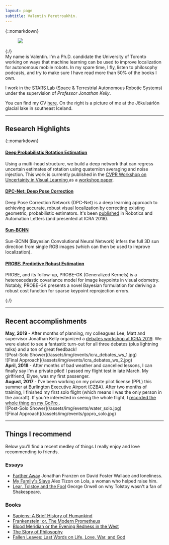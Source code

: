 ```yaml
---
layout: page
subtitle: Valentin Peretroukhin.
---
```


<div class="pretty-links">

{::nomarkdown} 
<figure class="site-profile">
    <img src="{{ site.baseurl }}/assets/img/valentin_peretroukhin_iceland.png">
</figure>
{:/}

<div class="lead lead-about">My name is Valentin. I'm a Ph.D. candidate the University of Toronto working on ways that machine learning can be used to improve localization for autonomous mobile robots. In my spare time, I fly, listen to philosophy podcasts, and try to make sure I have read more than 50% of the books I own. 
</div>



I work in the [STARS Lab](http://www.starslab.ca) (Space & Terrestrial Autonomous Robotic Systems) under the supervision of *Professor Jonathan Kelly*.

You can find my CV [here](/assets/pdf/valentin_peretroukhin_cv.pdf). On the right is a picture of me at the Jökulsárlón glacial lake in southeast Iceland.

---
</div>

## Research Highlights
{::nomarkdown} 
<div class="projects">

  <div class="grid no-gutters">
      <div class="unit whole">
        <div class="project">
          <h4 class="project-title"><a href="https://github.com/utiasSTARS/so3_learning"><i class="fa fa-github" aria-hidden="true"></i> Deep Probabilistic Rotation Estimation</a></h4>
          <p>Using a multi-head structure, we build a deep network that can regress uncertain estimates of rotation using quaternion averaging and noise injection. This work is currently published in the  <a href="https://sites.google.com/view/uncertainty2019">CVPR Workshop on Uncertainty in Visual Learning </a> as a <a href="http://openaccess.thecvf.com/content_CVPRW_2019/papers/Uncertainty%20and%20Robustness%20in%20Deep%20Visual%20Learning/Peretroukhin_Deep_Probabilistic_Regression_of_Elements_of_SO3_using_Quaternion_Averaging_CVPRW_2019_paper.pdf"><i class="fa fa-file-text" aria-hidden="true"></i> workshop paper</a>.</p>
        </div>
      </div>
  </div><!-- grid -->

  <div class="grid no-gutters">
      <div class="unit whole">
        <div class="project">
          <h4 class="project-title"><a href="https://github.com/utiasSTARS/dpc-net"><i class="fa fa-github" aria-hidden="true"></i> DPC-Net: Deep Pose Correction</a></h4>
          <p>Deep Pose Correction Network (DPC-Net) is a deep learning approach to achieving accurate, robust visual localization by correcting existing geometric, probabilistic estimators. It's been  <a href="https://ieeexplore.ieee.org/document/8125095"><i class="fa fa-file-text" aria-hidden="true"></i> published</a> in Robotics and Automation Letters (and presented at ICRA 2018).</p>
        </div>
      </div>
  </div><!-- grid -->



  <div class="grid no-gutters">
    <div class="unit whole">
      <div class="project">
        <h4 class="project-title"><a href="https://github.com/utiasSTARS/sun-bcnn"><i class="fa fa-github" aria-hidden="true"></i> Sun-BCNN</a></h4>
        <p>Sun-BCNN (Bayesian Convolutional Neural Network) infers the full 3D sun direction from single RGB images (which can then be used to improve localization).</p>
      </div>
    </div>

  </div><!-- grid -->

  <div class="grid no-gutters">
    <div class="unit whole">
      <div class="project">
        <h4 class="project-title"><a href="https://arxiv.org/abs/1708.00171"><i class="fa fa-book" aria-hidden="true"></i>
 PROBE: Predictive Robust Estimation</a></h4>
        <p>PROBE, and its follow-up, PROBE-GK (Generalized Kernels) is a heteroscedastic covariance model for image keypoints in visual odometry. Notably, PROBE-GK presents a novel Bayesian formulation for deriving a robust cost function for sparse keypoint reprojection errors.</p>
      </div>
    </div>
  </div><!-- grid -->
  

</div>
{:/}


---
## Recent accomplishments


<div class="grid">

<div class="unit whole">
<strong> May, 2019 </strong> - After months of planning, my colleagues Lee, Matt and supervisor Jonathan Kelly organized a <a href="http://roboticsdebates.org">debates workshop at ICRA 2019</a>. We were elated to see a fantastic turn-out for all three debates (plus lightning talks) and a ton of great feedback!
</div>

<div class="unit half pub_img">
![Post-Solo Shower](/assets/img/events/icra_debates_ws_1.jpg)
</div>

<div class="unit half pub_img">
![Final Approach](/assets/img/events/icra_debates_ws_2.jpg)
</div>

<div class="unit whole">
<strong> April, 2018 </strong> - After months of bad weather and cancelled lessons, I can finally say I'm a private pilot! I passed my flight test in late March. My girlfriend, Elyse, was my first passenger.
</div>

<div class="unit whole">
<strong> August, 2017 </strong> - I've been working on my private pilot license (PPL) this summer at Burlington Executive Airport (CZBA). After two months of training, I finished my first solo flight (which means I was the only person in the aircraft). If you're interested in seeing the whole flight, I <a href="https://www.youtube.com/watch?v=kE3_-Uywr4U">
 recorded the whole thing on my GoPro <i class="fa fa-youtube-play" aria-hidden="true"></i></a>.
</div>

<div class="unit half pub_img">
![Post-Solo Shower](/assets/img/events/water_solo.jpg)
</div>

<div class="unit half pub_img">
![Final Approach](/assets/img/events/gopro_solo.jpg)
</div>


</div>



---

<div class="pretty-links">

## Things I recommend
Below you'll find a recent medley of things I really enjoy and love recommending to friends.
### Essays

+ [Farther Away](http://www.newyorker.com/magazine/2011/04/18/farther-away-jonathan-franzen)
Jonathan Franzen on David Foster Wallace and loneliness.
+ [My Family's Slave](https://www.theatlantic.com/magazine/archive/2017/06/lolas-story/524490/)
Alex Tizon on Lola, a woman who helped raise him.
+ [Lear, Tolstoy and the Fool](http://www.orwell.ru/library/essays/lear/english/e_ltf)
George Orwell on why Tolstoy wasn't a fan of Shakespeare.


### Books

+ [Sapiens: A Brief History of Humankind](https://en.wikipedia.org/wiki/Sapiens:_A_Brief_History_of_Humankind)
+ [Frankenstein; or, The Modern Prometheus](https://en.wikipedia.org/wiki/Frankenstein)
+ [Blood Meridian or the Evening Redness in the West](https://en.wikipedia.org/wiki/Blood_Meridian)
+ [The Story of Philosophy](https://en.wikipedia.org/wiki/The_Story_of_Philosophy)
+ [Fallen Leaves: Last Words on Life, Love, War, and God](https://www.goodreads.com/book/show/21412198-fallen-leaves)

<!-- ### Music & Misc
<div class="grid">
<div class="unit half">
<iframe width="100%" height="225px" src="https://www.youtube.com/embed/vAoADCSpD-8" frameborder="0" allowfullscreen></iframe>
</div>
<div class="unit half">
<iframe width="100%" height="225px" src="https://www.youtube.com/embed/VCb91rATBHI" frameborder="0" allowfullscreen></iframe>
</div>
</div>
<div class="grid">
<div class="unit half">
<iframe width="100%" height="225px" src="https://www.youtube.com/embed/LuV27lcdL4k" frameborder="0" allowfullscreen></iframe>
</div>
<div class="unit half">
<iframe width="100%" height="225px" src="https://www.youtube.com/embed/cyW5z-M2yzw" frameborder="0" allowfullscreen></iframe>
</div>
</div>   -->
<!-- 
### Puzzles & Paradoxes
+ [Two envelopes problem](https://en.wikipedia.org/wiki/Two_envelopes_problem)
+ [The king's wine](http://www.mindcipher.com/puzzles/121) -->

</div>

